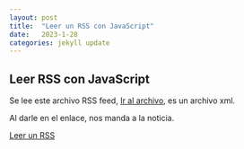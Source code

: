 ```yaml
---
layout: post
title:  "Leer un RSS con JavaScript"
date:   2023-1-28
categories: jekyll update
---
```


## Leer RSS con JavaScript

Se lee este archivo RSS feed, <a href="https://rss.nytimes.com/services/xml/rss/nyt/Technology.xml">Ir al archivo</a>, es un archivo xml.

Al darle en el enlace, nos manda a la noticia.

<a href="https://tripleyei.github.io/rss_reader/" target="_blank">Leer un RSS</a>
